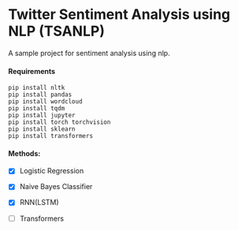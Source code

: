 # Twitter Sentiment Analysis using NLP (TSANLP)

 A sample project for sentiment analysis using nlp.
 
#### Requirements
    pip install nltk
    pip install pandas
    pip install wordcloud
    pip install tqdm
    pip install jupyter
    pip install torch torchvision
    pip install sklearn
    pip install transformers

#### Methods:

- [x] Logistic Regression
- [x] Naive Bayes Classifier
- [x] RNN(LSTM)
- [ ] Transformers



